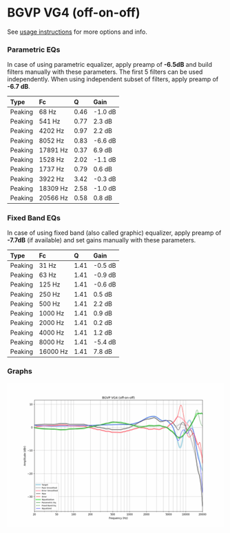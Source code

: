 # BGVP VG4 (off-on-off)
See [usage instructions](https://github.com/jaakkopasanen/AutoEq#usage) for more options and info.

### Parametric EQs
In case of using parametric equalizer, apply preamp of **-6.5dB** and build filters manually
with these parameters. The first 5 filters can be used independently.
When using independent subset of filters, apply preamp of **-6.7 dB**.

| Type    | Fc       |    Q | Gain    |
|:--------|:---------|:-----|:--------|
| Peaking | 68 Hz    | 0.46 | -1.0 dB |
| Peaking | 541 Hz   | 0.77 | 2.3 dB  |
| Peaking | 4202 Hz  | 0.97 | 2.2 dB  |
| Peaking | 8052 Hz  | 0.83 | -6.6 dB |
| Peaking | 17891 Hz | 0.37 | 6.9 dB  |
| Peaking | 1528 Hz  | 2.02 | -1.1 dB |
| Peaking | 1737 Hz  | 0.79 | 0.6 dB  |
| Peaking | 3922 Hz  | 3.42 | -0.3 dB |
| Peaking | 18309 Hz | 2.58 | -1.0 dB |
| Peaking | 20566 Hz | 0.58 | 0.8 dB  |

### Fixed Band EQs
In case of using fixed band (also called graphic) equalizer, apply preamp of **-7.7dB**
(if available) and set gains manually with these parameters.

| Type    | Fc       |    Q | Gain    |
|:--------|:---------|:-----|:--------|
| Peaking | 31 Hz    | 1.41 | -0.5 dB |
| Peaking | 63 Hz    | 1.41 | -0.9 dB |
| Peaking | 125 Hz   | 1.41 | -0.6 dB |
| Peaking | 250 Hz   | 1.41 | 0.5 dB  |
| Peaking | 500 Hz   | 1.41 | 2.2 dB  |
| Peaking | 1000 Hz  | 1.41 | 0.9 dB  |
| Peaking | 2000 Hz  | 1.41 | 0.2 dB  |
| Peaking | 4000 Hz  | 1.41 | 1.2 dB  |
| Peaking | 8000 Hz  | 1.41 | -5.4 dB |
| Peaking | 16000 Hz | 1.41 | 7.8 dB  |

### Graphs
![](./BGVP%20VG4%20(off-on-off).png)
